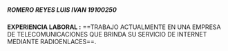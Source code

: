 ##### ROMERO REYES LUIS IVAN 19100250

**EXPERIENCIA LABORAL :**
==TRABAJO ACTUALMENTE EN UNA EMPRESA DE TELECOMUNICACIONES QUE BRINDA SU SERVICIO DE INTERNET MEDIANTE RADIOENLACES==.

